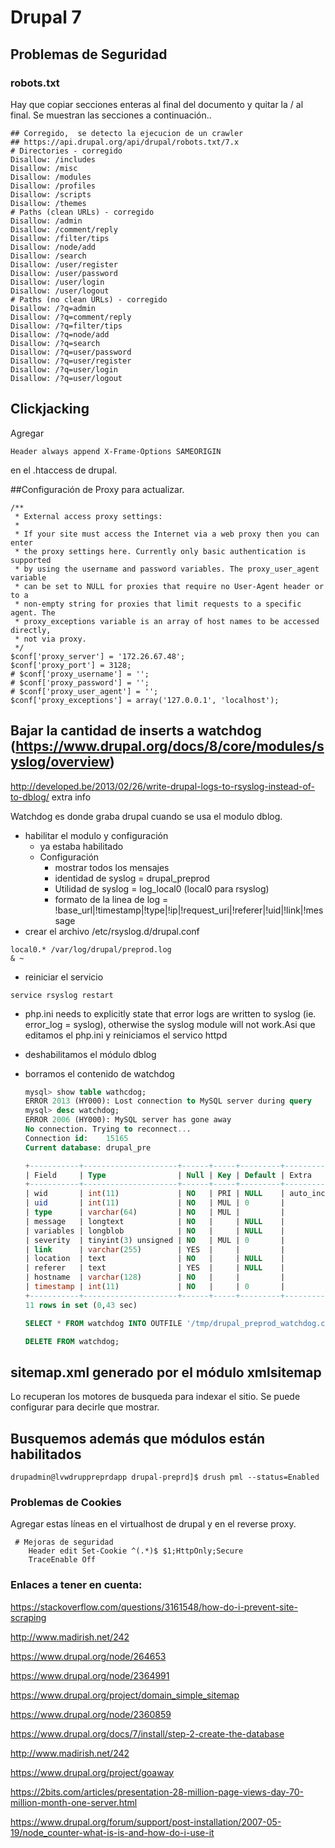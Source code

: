 # Drupal 7

## Problemas de Seguridad

### robots.txt

Hay que copiar secciones enteras al final del documento y quitar la / al final. Se muestran las secciones a continuación..

```
## Corregido,  se detecto la ejecucion de un crawler
## https://api.drupal.org/api/drupal/robots.txt/7.x
# Directories - corregido
Disallow: /includes
Disallow: /misc
Disallow: /modules
Disallow: /profiles
Disallow: /scripts
Disallow: /themes
# Paths (clean URLs) - corregido
Disallow: /admin
Disallow: /comment/reply
Disallow: /filter/tips
Disallow: /node/add
Disallow: /search
Disallow: /user/register
Disallow: /user/password
Disallow: /user/login
Disallow: /user/logout
# Paths (no clean URLs) - corregido
Disallow: /?q=admin
Disallow: /?q=comment/reply
Disallow: /?q=filter/tips
Disallow: /?q=node/add
Disallow: /?q=search
Disallow: /?q=user/password
Disallow: /?q=user/register
Disallow: /?q=user/login
Disallow: /?q=user/logout  
```

## Clickjacking

Agregar 

```
Header always append X-Frame-Options SAMEORIGIN  
```

en el .htaccess de drupal.

##Configuración de Proxy para actualizar.

```
/**
 * External access proxy settings:
 *
 * If your site must access the Internet via a web proxy then you can enter
 * the proxy settings here. Currently only basic authentication is supported
 * by using the username and password variables. The proxy_user_agent variable
 * can be set to NULL for proxies that require no User-Agent header or to a
 * non-empty string for proxies that limit requests to a specific agent. The
 * proxy_exceptions variable is an array of host names to be accessed directly,
 * not via proxy.
 */
$conf['proxy_server'] = '172.26.67.48';
$conf['proxy_port'] = 3128;
# $conf['proxy_username'] = '';
# $conf['proxy_password'] = '';
# $conf['proxy_user_agent'] = '';
$conf['proxy_exceptions'] = array('127.0.0.1', 'localhost');

```

## Bajar la cantidad de inserts a watchdog (https://www.drupal.org/docs/8/core/modules/syslog/overview)

http://developed.be/2013/02/26/write-drupal-logs-to-rsyslog-instead-of-to-dblog/ extra info

Watchdog es donde graba drupal cuando se usa el modulo dblog.

* habilitar el modulo y configuración 
  * ya estaba habilitado
  * Configuración
    * mostrar todos los mensajes
    * identidad de syslog = drupal_preprod
    * Utilidad de syslog = log_local0 (local0 para rsyslog)
    * formato de la linea de log = !base_url|!timestamp|!type|!ip|!request_uri|!referer|!uid|!link|!message
* crear el archivo /etc/rsyslog.d/drupal.conf

```
local0.* /var/log/drupal/preprod.log
& ~
```

* reiniciar el servicio 

```
service rsyslog restart
```

* php.ini needs to explicitly state that error logs are written to syslog  (ie. error_log = syslog), otherwise the syslog module will not work.Asi que editamos el php.ini y reiniciamos el servico httpd

* deshabilitamos el módulo dblog

* borramos el contenido de watchdog

  ```sql
  mysql> show table wathcdog;
  ERROR 2013 (HY000): Lost connection to MySQL server during query
  mysql> desc watchdog;
  ERROR 2006 (HY000): MySQL server has gone away
  No connection. Trying to reconnect...
  Connection id:    15165
  Current database: drupal_pre

  +-----------+---------------------+------+-----+---------+----------------+
  | Field     | Type                | Null | Key | Default | Extra          |
  +-----------+---------------------+------+-----+---------+----------------+
  | wid       | int(11)             | NO   | PRI | NULL    | auto_increment |
  | uid       | int(11)             | NO   | MUL | 0       |                |
  | type      | varchar(64)         | NO   | MUL |         |                |
  | message   | longtext            | NO   |     | NULL    |                |
  | variables | longblob            | NO   |     | NULL    |                |
  | severity  | tinyint(3) unsigned | NO   | MUL | 0       |                |
  | link      | varchar(255)        | YES  |     |         |                |
  | location  | text                | NO   |     | NULL    |                |
  | referer   | text                | YES  |     | NULL    |                |
  | hostname  | varchar(128)        | NO   |     |         |                |
  | timestamp | int(11)             | NO   |     | 0       |                |
  +-----------+---------------------+------+-----+---------+----------------+
  11 rows in set (0,43 sec)

  SELECT * FROM watchdog INTO OUTFILE '/tmp/drupal_preprod_watchdog.csv' FIELDS TERMINATED BY '|' ENCLOSED BY '"' LINES TERMINATED BY '\n';

  DELETE FROM watchdog;
  ```





## sitemap.xml generado por el módulo xmlsitemap

Lo recuperan los motores de busqueda para indexar el sitio. Se puede configurar para decirle que mostrar.

## Busquemos además que módulos están habilitados

```
drupadmin@lvwdruppreprdapp drupal-preprd]$ drush pml --status=Enabled
```

### Problemas de Cookies

Agregar estas líneas en el virtualhost de drupal y en el reverse proxy.

```
 # Mejoras de seguridad
    Header edit Set-Cookie ^(.*)$ $1;HttpOnly;Secure
    TraceEnable Off
```



### Enlaces a tener en cuenta: 

https://stackoverflow.com/questions/3161548/how-do-i-prevent-site-scraping

http://www.madirish.net/242 

https://www.drupal.org/node/264653

https://www.drupal.org/node/2364991

https://www.drupal.org/project/domain_simple_sitemap

https://www.drupal.org/node/2360859

https://www.drupal.org/docs/7/install/step-2-create-the-database

http://www.madirish.net/242

https://www.drupal.org/project/goaway

https://2bits.com/articles/presentation-28-million-page-views-day-70-million-month-one-server.html

https://www.drupal.org/forum/support/post-installation/2007-05-19/node_counter-what-is-is-and-how-do-i-use-it